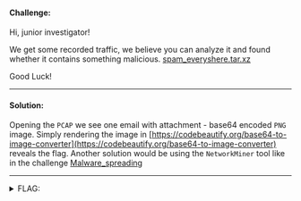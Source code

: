 #### Challenge:

Hi, junior investigator!

We get some recorded traffic, we believe you can analyze it and found whether it contains something malicious. [spam_everyshere.tar.xz](./spam_everyshere.tar.xz ":ignore")

Good Luck!

---

#### Solution:

Opening the `PCAP` we see one email with attachment - base64 encoded `PNG` image. Simply rendering the image in [https://codebeautify.org/base64-to-image-converter](https://codebeautify.org/base64-to-image-converter) reveals the flag. Another solution would be using the `NetworkMiner` tool like in the challenge [Malware_spreading](../Malware_spreading/README.md ":ignore")

---

<details><summary>FLAG:</summary>

```
FLAG{SaXY-u8fc-p1Kv-oXoT}
```

</details>
<br/>

